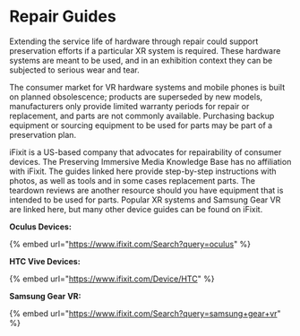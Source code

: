 # Repair Guides

Extending the service life of hardware through repair could support preservation efforts if a particular XR system is required. These hardware systems are meant to be used, and in an exhibition context they can be subjected to serious wear and tear.

The consumer market for VR hardware systems and mobile phones is built on planned obsolescence; products are superseded by new models, manufacturers only provide limited warranty periods for repair or replacement, and parts are not commonly available. Purchasing backup equipment or sourcing equipment to be used for parts may be part of a preservation plan.

iFixit is a US-based company that advocates for repairability of consumer devices. The Preserving Immersive Media Knowledge Base has no affiliation with iFixit. The guides linked here provide step-by-step instructions with photos, as well as tools and in some cases replacement parts. The teardown reviews are another resource should you have equipment that is intended to be used for parts. Popular XR systems and Samsung Gear VR are linked here, but many other device guides can be found on iFixit.

**Oculus Devices:**

{% embed url="https://www.ifixit.com/Search?query=oculus" %}

**HTC Vive Devices:**

{% embed url="https://www.ifixit.com/Device/HTC" %}

**Samsung Gear VR:**

{% embed url="https://www.ifixit.com/Search?query=samsung+gear+vr" %}

